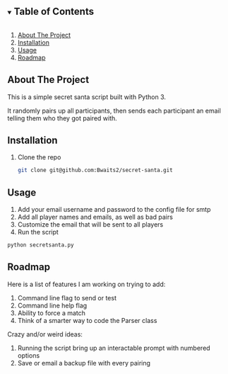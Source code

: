 <!-- TABLE OF CONTENTS -->
<details open="open">
  <summary><h2 style="display: inline-block">Table of Contents</h2></summary>
  <ol>
    <li><a href="#about-the-project">About The Project</a></li>
    <li><a href="#getting-started">Installation</a></li>
    <li><a href="#usage">Usage</a></li>
    <li><a href="#roadmap">Roadmap</a></li>
  </ol>
</details>


## About The Project

This is a simple secret santa script built with Python 3.

It randomly pairs up all participants, then sends each participant an email telling them who they got paired with.


## Installation

1. Clone the repo
   ```sh
   git clone git@github.com:Bwaits2/secret-santa.git
   ```


## Usage

1. Add your email username and password to the config file for smtp
2. Add all player names and emails, as well as bad pairs
3. Customize the email that will be sent to all players
4. Run the script
  ```sh
  python secretsanta.py
  ```


## Roadmap

Here is a list of features I am working on trying to add:
1. Command line flag to send or test
2. Command line help flag
3. Ability to force a match
4. Think of a smarter way to code the Parser class

Crazy and/or weird ideas:
1. Running the script bring up an interactable prompt with numbered options
2. Save or email a backup file with every pairing
